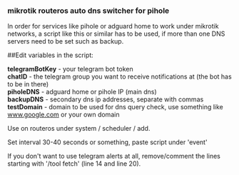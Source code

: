 ### mikrotik routeros auto dns switcher for pihole

In order for services like pihole or adguard home to work under mikrotik networks, a script like this or similar has to be used, if more than one DNS servers need to be set such as backup.

##Edit variables in the script:

**telegramBotKey** - your telegram bot token  <br>
**chatID** - the telegram group you want to receive notifications at (the bot has to be in there)  <br>
**piholeDNS** - adguard home or pihole IP (main dns)  <br>
**backupDNS** - secondary dns ip addresses, separate with commas  <br>
**testDomain** - domain to be used for dns query check, use something like www.google.com or your own domain  <br>


Use on routeros under system / scheduler / add. 

Set interval 30-40 seconds or something, paste script under 'event'


If you don't want to use telegram alerts at all, remove/comment the lines starting with '/tool fetch' (line 14 and line 20).
